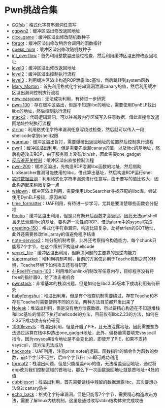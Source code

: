 # Pwn挑战合集

- [CGfsb](CGfsb)：格式化字符串漏洞任意写
- [cgpwn2](cgpwn2)：缓冲区溢出修改返回地址
- [dice_game](dice_game)：缓冲区溢出修改随机数种子
- [forgot](forgot)：缓冲区溢出修改稍后会调用的函数指针
- [guess_num](guess_num)：缓冲区溢出修改随机数种子
- [int_overflow](int_overflow)：首先利用整数溢出绕过检查，然后利用缓冲区溢出修改返回地址
- [level0](level0)：缓冲区溢出修改返回地址
- [level2](level2)：缓冲区溢出控制执行流程
- [level3](level3)：利用缓冲区溢出构造ROP泄露libc基址，然后跳转到system函数
- [Mary_Morton](Mary_Morton)：首先利用格式化字符串漏洞泄漏canary的值，然后利用缓冲区溢出漏洞控制执行流程
- [new-easypwn](new-easypwn)：无法成功利用，有待进一步研究
- [pwn-100](pwn-100)：存在缓冲区溢出，但是不知道libc的地址，需要使用DynELF找出libc的地址，然后控制执行流程
- [stack2](stack2)：代码逻辑漏洞，可以往某段内存区域写入任意数据，借此直接修改返回地址控制执行流程
- [string](string)：利用格式化字符串漏洞任意写绕过检查，然后就可以传入一段shellcode拿到shell权限
- [warmup](warmup)：缓冲区溢出盲打，需要爆破出返回地址的位置然后控制执行流程
- [pwn1](pwn1)：缓冲区溢出利用，但是需要先泄漏canary的值，以及libc的基地址，然后构造攻击ROP，由于服务器上没有/bin/sh，因此需要one_gadget
- [反应釜开关控制](反应釜开关控制)：缓冲区溢出直接控制流程
- [pwn-200](pwn-200)：缓冲区溢出，先构造ROP泄漏libc函数的地址，然后借助LibSearcher推测可能使用的libc，借此算出基址，然后构造ROP运行shell
- [实时数据监测](实时数据监测)：利用格式化字符串漏洞进行任意写，由于要写的值比较大，因此构造起来稍微复杂一点
- [welpwn](welpwn)：缓冲区溢出利用，需要使用LibcSearcher寻找匹配的libc库，尝试使用DynELF报错，原因未知
- [time_formatter](time_formatter)：UAF利用，有待进一步学习，尤其是要清楚哪些函数会分配堆
- [Recho](Recho)：缓冲区溢出利用，但是只有断开后函数才会返回，因此无法getshell且无法泄漏libc的基址，要构造一次性的ROP，借助alarm中的syscall完成
- [greeting-150](greeting-150)：格式化字符串漏洞，构造比较复杂，劫持strlen的GOT地址，此外还需要修改fini_array的值避免程序结束
- [note-service2](note-service2)：堆分配机制考察，此外还考察指令构造能力，每个chunk只能写7个字节，在这个限制下构造shellcode
- [secret_file](secret_file)：缓冲区溢出利用，但解决问题的主要靠的是逆向能力
- [supermarket](supermarket)：堆利用机制考察，目前的方案仅适用于Tcache机制之前的环境，Tcache环境下如何攻击还有待研究
- [4-ReeHY-main-100](4-ReeHY-main-100)：利用堆的unlink机制改写任意内存，目标程序没有将free的指针置0，给了攻击者机会
- [pwnstack](pwnstack)：非常基本的栈溢出题，但是如何在libc2.35版本下成功利用有待研究
- [babyfengshui](babyfengshui)：堆溢出利用，但是有个检查机制需要绕过，存在Tcache和不存在Tcache时需要使用不同的方法，两种方法目前都开发出来了
- [Noleak](Noleak)：堆溢出利用，但是没有地方泄露数据，所以要精心构造在不知道堆栈和libc基址的情况下执行shellcode的方法，目前仅有libc2.23的方法，如何在2.35下成功攻击有待研究
- [1000levevls](1000levevls)：栈溢出利用，但是开启了PIE，且无法泄露地址，因此需要想办法通过运算在栈中构造出one_gadget地址，此外，偏移量需要填充vsyscall指令，因为vsyscall指令地址是不会变化的，即使开了PIE，如果不支持vsyscall，该方法无法成功
- [hacknote](hacknote)：UAF利用，注意print note的逻辑，函数指针的值会作为函数的参数，前4个字节不可控，后四个字节补`||sh`即可成功利用
- [format2](format2)：栈溢出问题，但是只能覆盖ebp的值，无法覆盖返回地址，通过将ebp改为我们控制区域的首地址，那么下一次函数返回地址就是首地址+4处的值
- [dubblesort](dubblesort)：栈溢出利用，首先需要读栈中残留的数据泄露libc，其次要想办法绕过canary防护
- [echo_back](echo_back)：格式化字符串漏洞，但是只能写7个字节，需要精心构造攻击方法，需要了解linux内核机制，这里是通过改写stdin结构体来完成攻击